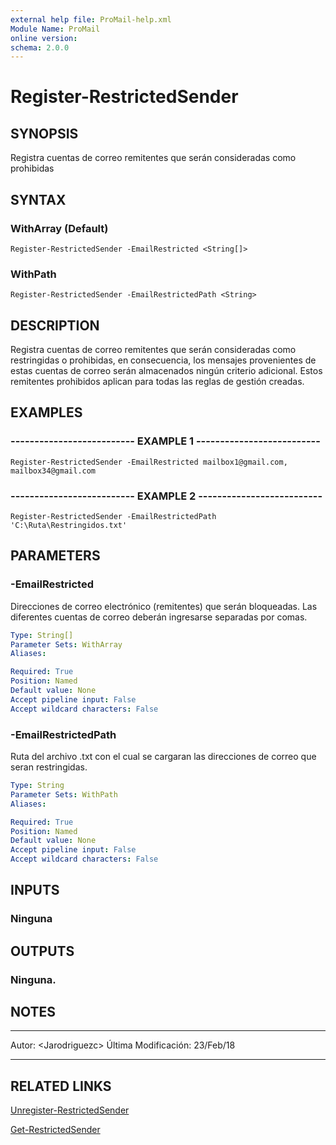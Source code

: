```yaml
---
external help file: ProMail-help.xml
Module Name: ProMail
online version: 
schema: 2.0.0
---
```


# Register-RestrictedSender

## SYNOPSIS
Registra cuentas de correo remitentes que serán consideradas como prohibidas

## SYNTAX

### WithArray (Default)
```
Register-RestrictedSender -EmailRestricted <String[]>
```

### WithPath
```
Register-RestrictedSender -EmailRestrictedPath <String>
```

## DESCRIPTION
Registra cuentas de correo remitentes que serán consideradas como restringidas o
prohibidas, en consecuencia, los mensajes provenientes de estas cuentas de correo
serán almacenados ningún criterio adicional.
Estos remitentes prohibidos aplican
para todas las reglas de gestión creadas.

## EXAMPLES

### -------------------------- EXAMPLE 1 --------------------------
```
Register-RestrictedSender -EmailRestricted mailbox1@gmail.com, mailbox34@gmail.com
```

### -------------------------- EXAMPLE 2 --------------------------
```
Register-RestrictedSender -EmailRestrictedPath 'C:\Ruta\Restringidos.txt'
```

## PARAMETERS

### -EmailRestricted
Direcciones de correo electrónico (remitentes) que serán bloqueadas.
Las diferentes
cuentas de correo deberán ingresarse separadas por comas.

```yaml
Type: String[]
Parameter Sets: WithArray
Aliases: 

Required: True
Position: Named
Default value: None
Accept pipeline input: False
Accept wildcard characters: False
```

### -EmailRestrictedPath
Ruta del archivo .txt con el cual se cargaran las direcciones de correo que seran restringidas.

```yaml
Type: String
Parameter Sets: WithPath
Aliases: 

Required: True
Position: Named
Default value: None
Accept pipeline input: False
Accept wildcard characters: False
```

## INPUTS

### Ninguna

## OUTPUTS

### Ninguna.

## NOTES
---------------------------------------------------------
Autor: \<Jarodriguezc\>
Última Modificación: 23/Feb/18

---------------------------------------------------------

## RELATED LINKS

[Unregister-RestrictedSender](Unregister-RestrictedSender.md)

[Get-RestrictedSender](Get-RestrictedSender.md)

